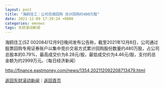 ```yaml
---
layout: post
title: "海鸥住工：公司完成回购 总计回购约480万股"
date: 2021-12-09 17:29:24 +0800
categories: emnews
tags: 东财滚动新闻
---
```


海鸥住工(SZ 002084)12月9日晚间发布公告称，截至2021年12月8日，公司通过股票回购专用证券账户以集中竞价交易方式累计回购股份数量约480万股，占公司总股本的0.79%，最高成交价为8.28元/股，最低成交价为4.46元/股，支付的总金额为约2999万元。（每日经济新闻）

<http://finance.eastmoney.com/news/1354,202112092208713479.html>

[返回东财滚动新闻](//finews.withounder.com/emnews/)｜[返回首页](//finews.withounder.com/)